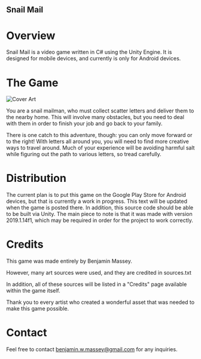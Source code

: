 ## Snail Mail

# Overview

Snail Mail is a video game written in C# using the Unity Engine.
It is designed for mobile devices, and currently is only for
Android devices.

# The Game

![Cover Art](https://i.imgur.com/gr9MSsI.png)

You are a snail mailman, who must collect scatter letters and deliver them
to the nearby home. This will involve many obstacles, but you need to deal
with them in order to finish your job and go back to your family.

There is one catch to this adventure, though: you can only move forward or
to the right! With letters all around you, you will need to find more creative
ways to travel around. Much of your experience will be avoiding harmful salt
while figuring out the path to various letters, so tread carefully.

# Distribution

The current plan is to put this game on the Google Play Store for Android devices,
but that is currently a work in progress. This text will be updated when the
game is posted there. In addition, this source code should be able to be built
via Unity. The main piece to note is that it was made with version 2019.1.14f1,
which may be required in order for the project to work correctly.

# Credits

This game was made entirely by Benjamin Massey.

However, many art sources were used, and they are credited in sources.txt

In addition, all of these sources will be listed in a "Credits" page available
within the game itself.

Thank you to every artist who created a wonderful asset that was needed to make
this game possible.

# Contact

Feel free to contact benjamin.w.massey@gmail.com for any inquiries.